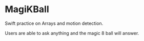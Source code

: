 # MagiKBall

Swift practice on Arrays and motion detection.

Users are able to ask anything and the magic 8 ball will answer.

